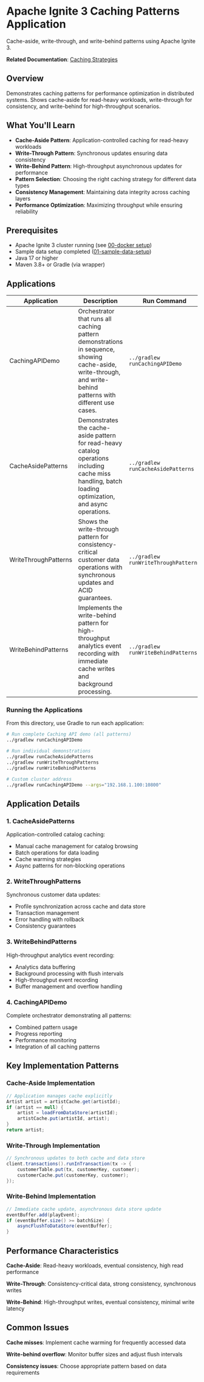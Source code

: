 # Apache Ignite 3 Caching Patterns Application

Cache-aside, write-through, and write-behind patterns using Apache Ignite 3.

**Related Documentation**: [Caching Strategies](../../docs/05-performance-scalability/02-caching-strategies.md)

## Overview

Demonstrates caching patterns for performance optimization in distributed systems. Shows cache-aside for read-heavy workloads, write-through for consistency, and write-behind for high-throughput scenarios.

## What You'll Learn

- **Cache-Aside Pattern**: Application-controlled caching for read-heavy workloads
- **Write-Through Pattern**: Synchronous updates ensuring data consistency
- **Write-Behind Pattern**: High-throughput asynchronous updates for performance
- **Pattern Selection**: Choosing the right caching strategy for different data types
- **Consistency Management**: Maintaining data integrity across caching layers
- **Performance Optimization**: Maximizing throughput while ensuring reliability

## Prerequisites

- Apache Ignite 3 cluster running (see [00-docker setup](../00-docker/README.md))
- Sample data setup completed ([01-sample-data-setup](../01-sample-data-setup/))
- Java 17 or higher
- Maven 3.8+ or Gradle (via wrapper)

## Applications

| Application | Description | Run Command |
|-------------|-------------|-------------|
| CachingAPIDemo | Orchestrator that runs all caching pattern demonstrations in sequence, showing cache-aside, write-through, and write-behind patterns with different use cases. | `../gradlew runCachingAPIDemo` |
| CacheAsidePatterns | Demonstrates the cache-aside pattern for read-heavy catalog operations including cache miss handling, batch loading optimization, and async operations. | `../gradlew runCacheAsidePatterns` |
| WriteThroughPatterns | Shows the write-through pattern for consistency-critical customer data operations with synchronous updates and ACID guarantees. | `../gradlew runWriteThroughPatterns` |
| WriteBehindPatterns | Implements the write-behind pattern for high-throughput analytics event recording with immediate cache writes and background processing. | `../gradlew runWriteBehindPatterns` |

### Running the Applications

From this directory, use Gradle to run each application:

```bash
# Run complete Caching API demo (all patterns)
../gradlew runCachingAPIDemo

# Run individual demonstrations
../gradlew runCacheAsidePatterns
../gradlew runWriteThroughPatterns
../gradlew runWriteBehindPatterns

# Custom cluster address
../gradlew runCachingAPIDemo --args="192.168.1.100:10800"
```

## Application Details

### 1. CacheAsidePatterns

Application-controlled catalog caching:

- Manual cache management for catalog browsing
- Batch operations for data loading
- Cache warming strategies
- Async patterns for non-blocking operations

### 2. WriteThroughPatterns

Synchronous customer data updates:

- Profile synchronization across cache and data store
- Transaction management
- Error handling with rollback
- Consistency guarantees

### 3. WriteBehindPatterns

High-throughput analytics event recording:

- Analytics data buffering
- Background processing with flush intervals
- High-throughput event recording
- Buffer management and overflow handling

### 4. CachingAPIDemo

Complete orchestrator demonstrating all patterns:

- Combined pattern usage
- Progress reporting
- Performance monitoring
- Integration of all caching patterns


## Key Implementation Patterns

### Cache-Aside Implementation

```java
// Application manages cache explicitly
Artist artist = artistCache.get(artistId);
if (artist == null) {
    artist = loadFromDataStore(artistId);
    artistCache.put(artistId, artist);
}
return artist;
```

### Write-Through Implementation

```java
// Synchronous updates to both cache and data store
client.transactions().runInTransaction(tx -> {
    customerTable.put(tx, customerKey, customer);
    customerCache.put(customerKey, customer);
});
```

### Write-Behind Implementation

```java
// Immediate cache update, asynchronous data store update
eventBuffer.add(playEvent);
if (eventBuffer.size() >= batchSize) {
    asyncFlushToDataStore(eventBuffer);
}
```

## Performance Characteristics

**Cache-Aside**: Read-heavy workloads, eventual consistency, high read performance

**Write-Through**: Consistency-critical data, strong consistency, synchronous writes

**Write-Behind**: High-throughput writes, eventual consistency, minimal write latency

## Common Issues

**Cache misses**: Implement cache warming for frequently accessed data

**Write-behind overflow**: Monitor buffer sizes and adjust flush intervals

**Consistency issues**: Choose appropriate pattern based on data requirements
